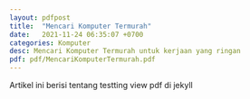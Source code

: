 ```yaml
---
layout: pdfpost
title:  "Mencari Komputer Termurah"
date:   2021-11-24 06:35:07 +0700
categories: Komputer
desc: Mencari Komputer Termurah untuk kerjaan yang ringan
pdf: pdf/MencariKomputerTermurah.pdf
---
```

Artikel ini berisi tentang testting view pdf di jekyll
